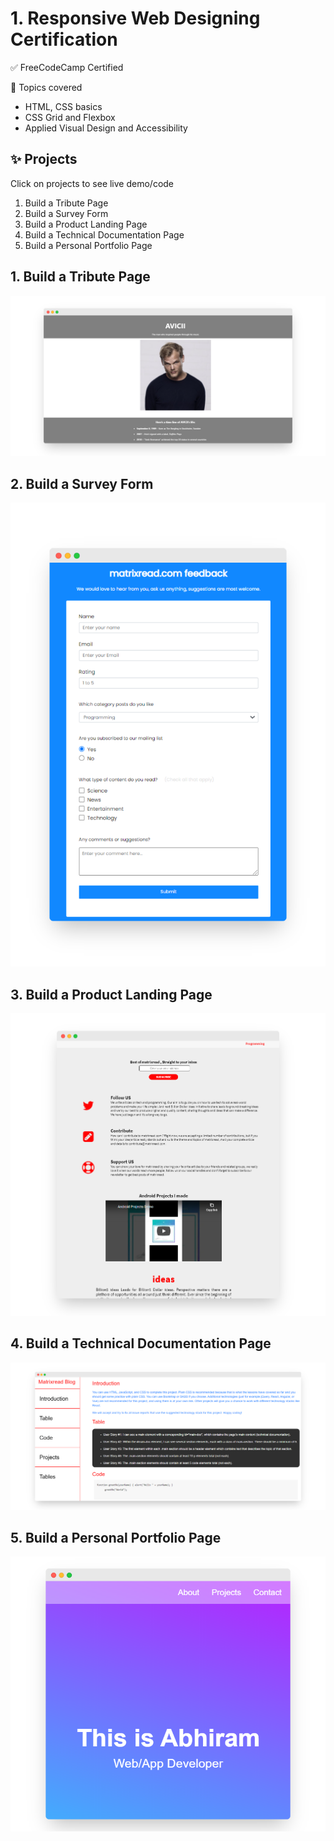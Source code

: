 # 1. Responsive Web Designing Certification

 ✅ FreeCodeCamp Certified
 
 🎯 Topics covered
 
 * HTML, CSS basics
 * CSS Grid and Flexbox
 * Applied Visual Design and Accessibility

## ✨ Projects 

Click on projects to see live demo/code

1. Build a Tribute Page
2. Build a Survey Form
3. Build a Product Landing Page
4. Build a Technical Documentation Page
5. Build a Personal Portfolio Page



## 1. Build a Tribute Page
[![](https://github.com/abhiramready/Full-Stack-Journey/blob/main/images/TributePage.png)](https://codepen.io/abhiramready/full/WNrMaXV)

## 2. Build a Survey Form
[![](https://github.com/abhiramready/Full-Stack-Journey/blob/main/images/FeedbackForm.png)](https://codepen.io/abhiramready/full/zYrWEQw)

## 3. Build a Product Landing Page
[![](https://github.com/abhiramready/Full-Stack-Journey/blob/main/images/ProductLandingPage.png)](https://codepen.io/abhiramready/full/xxZaxVZ)

## 4. Build a Technical Documentation Page
[![](https://github.com/abhiramready/Full-Stack-Journey/blob/main/images/Technical%20Documentation.png)](https://codepen.io/abhiramready/full/vYLzQJZ)

## 5. Build a Personal Portfolio Page
[![](https://github.com/abhiramready/Full-Stack-Journey/blob/main/images/PorfolioPage.png)](https://codepen.io/abhiramready/full/jOWejBK)
